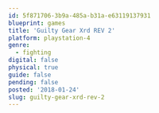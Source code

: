 ```yaml
---
id: 5f871706-3b9a-485a-b31a-e63119137931
blueprint: games
title: 'Guilty Gear Xrd REV 2'
platform: playstation-4
genre:
  - fighting
digital: false
physical: true
guide: false
pending: false
posted: '2018-01-24'
slug: guilty-gear-xrd-rev-2
---
```

